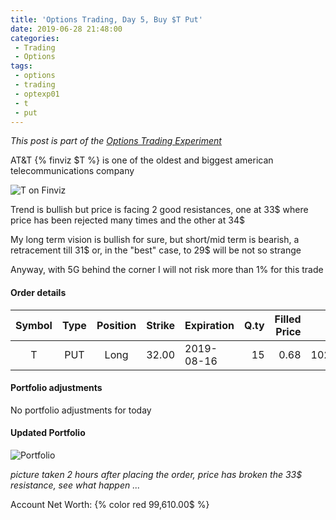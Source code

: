 ```yaml
---
title: 'Options Trading, Day 5, Buy $T Put'
date: 2019-06-28 21:48:00
categories:
 - Trading
 - Options
tags:
 - options
 - trading
 - optexp01
 - t
 - put
---
```


*This post is part of the [Options Trading Experiment](/2019/06/23/options-trading-day-0)*

AT&T {% finviz $T %} is one of the oldest and biggest american telecommunications company

![T on Finviz](https://finviz.com/publish/062819/Tc1dl1227.png)

Trend is bullish but price is facing 2 good resistances, one at 33$ where price has been rejected many times and the other at 34$

My long term vision is bullish for sure, but short/mid term is bearish, a retracement till 31$ or, in the "best" case, to 29$ will be not so strange

Anyway, with 5G behind the corner I will not risk more than 1% for this trade

#### Order details

[//]: # (use https://www.tablesgenerator.com/markdown_tables for creating tables)

| Symbol | Type | Position | Strike | Expiration | Q.ty | Filled Price |    Cost | Commissions | Status |
|:------:|:----:|:--------:|-------:|------------|-----:|-------------:|--------:|------------:|--------|
|   T   | PUT |   Long   |  32.00 | 2019-08-16 |   15 |         0.68 | 1020.00 |           15 | Filled |

#### Portfolio adjustments

No portfolio adjustments for today

#### Updated Portfolio

![Portfolio](https://i.imgur.com/qrALLRm.png)

*picture taken 2 hours after placing the order, price has broken the 33$ resistance,  see what happen ...*

Account Net Worth: {% color red 99,610.00$ %}
